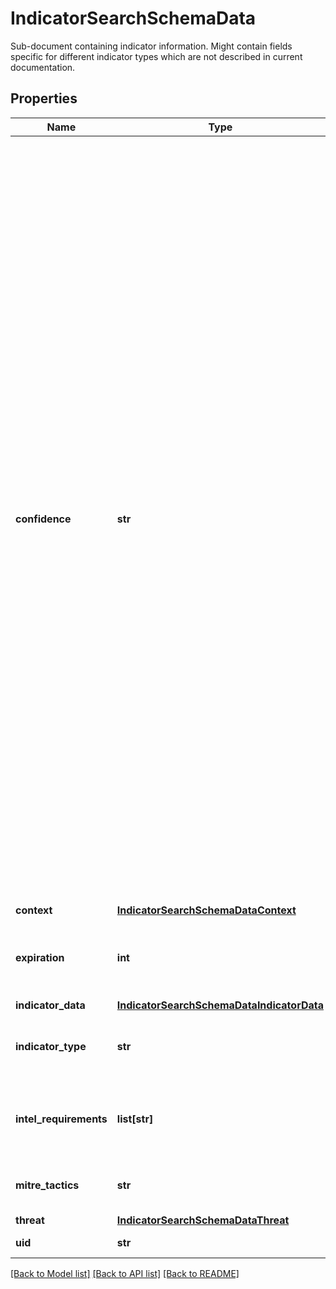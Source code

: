 # IndicatorSearchSchemaData

Sub-document containing indicator information. Might contain fields specific for different indicator types which are not described in current documentation.

## Properties
Name | Type | Description | Notes
------------ | ------------- | ------------- | -------------
**confidence** | **str** | Indicators with &#x60;high&#x60; confidence are derived from a primary source and are verified. They can safely be used for blocking. If indicators are from a primary source, but they have not been verified, then the confidence rating is reduced to &#x60;medium&#x60;. We recommend them for alerting or threat hunting. An example of this is a controller URL extracted from a malware configuration file. The file is verified (high), but the controller URLs inside it’s configuration are not (medium). Indicators that are derived from a third party source via pivoting are marked as &#x60;low&#x60; confidence unless they have been verified. We don’t publish many low confidence indicators. | 
**context** | [**IndicatorSearchSchemaDataContext**](IndicatorSearchSchemaDataContext.md) |  | [optional] 
**expiration** | **int** | Indicator should be removed from block lists at this date. | 
**indicator_data** | [**IndicatorSearchSchemaDataIndicatorData**](IndicatorSearchSchemaDataIndicatorData.md) |  | 
**indicator_type** | **str** | Describes the type of indicator: (e.g. file, ipv4, url). | 
**intel_requirements** | **list[str]** | List of General Intelligence Requirements matching this indicator. | [optional] 
**mitre_tactics** | **str** | The MITRE ATT&amp;CK tactic classification. | [optional] 
**threat** | [**IndicatorSearchSchemaDataThreat**](IndicatorSearchSchemaDataThreat.md) |  | 
**uid** | **str** | Indicator&#39;s UID | 

[[Back to Model list]](../README.md#documentation-for-models) [[Back to API list]](../README.md#documentation-for-api-endpoints) [[Back to README]](../README.md)



